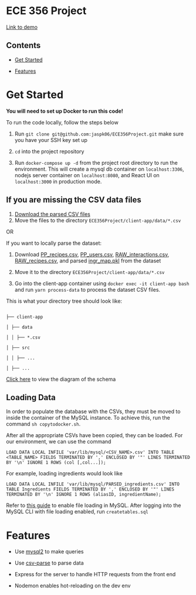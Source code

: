 
# ECE 356 Project
[Link to demo](https://uofwaterloo-my.sharepoint.com/:v:/g/personal/az3khan_uwaterloo_ca/EejngU-01nBBuyp5KAC2kOABgwkM9WrUGySFtfxXXSpEIw?e=O6UPn9)
  

## Contents

-  [Get Started](#get-started)

-  [Features](#features)

  

# Get Started

  

**You will need to set up Docker to run this code!**

  

To run the code locally, follow the steps below

1. Run `git clone git@github.com:jaspk06/ECE356Project.git` make sure you have your SSH key set up

2.  `cd` into the project repository

3. Run `docker-compose up -d` from the project root directory to run the environment. This will create a mysql db container on `localhost:3306`, nodejs server container on `localhost:8080`, and React UI on `localhost:3000` in production mode.

## If you are missing the CSV data files

1. [Download the parsed CSV files](https://drive.google.com/drive/folders/1D_Vd6cjL7tTgIL8spZp-c6kjpFtAEhtG?usp=sharing)
2. Move the files to the directory `ECE356Project/client-app/data/*.csv`

OR

If you want to locally parse the dataset:
1. Download [PP_recipes.csv](https://www.kaggle.com/shuyangli94/food-com-recipes-and-user-interactions?select=PP_recipes.csv), [PP_users.csv](https://www.kaggle.com/shuyangli94/food-com-recipes-and-user-interactions?select=PP_users.csv), [RAW_interactions.csv](https://www.kaggle.com/shuyangli94/food-com-recipes-and-user-interactions?select=RAW_interactions.csv), [RAW_recipes.csv](https://www.kaggle.com/shuyangli94/food-com-recipes-and-user-interactions?select=RAW_recipes.csv), and parsed [ingr_map.pkl](https://www.kaggle.com/shuyangli94/food-com-recipes-and-user-interactions?select=ingr_map.pkl) from the dataset

2. Move it to the directory `ECE356Project/client-app/data/*.csv`
3. Go into the client-app container using `docker exec -it client-app bash` and run `yarn process-data` to process the dataset CSV files.

This is what your directory tree should look like:

```

├── client-app

│ ├── data

│ │ ├── *.csv

│ ├── src

│ │ ├── ...

│ ├── ...

```

[Click here](https://dbdiagram.io/d/61a168448c901501c0d4b260) to view the diagram of the schema

  ## Loading Data
In order to populate the database with the CSVs, they must be moved to inside the container of the MySQL instance. To achieve this, run the command 
`sh copytodocker.sh`.

After all the appropriate CSVs have been copied, they can be loaded. For our environment, we can use the command 

    LOAD DATA LOCAL INFILE 'var/lib/mysql/<CSV_NAME>.csv' INTO TABLE <TABLE_NAME> FIELDS TERMINATED BY ',' ENCLOSED BY '"' LINES TERMINATED BY '\n' IGNORE 1 ROWS (col [,col...]);
For example, loading ingredients would look like

    LOAD DATA LOCAL INFILE 'var/lib/mysql/PARSED_ingredients.csv' INTO TABLE Ingredients FIELDS TERMINATED BY ',' ENCLOSED BY '"' LINES TERMINATED BY '\n' IGNORE 1 ROWS (aliasID, ingredientName);
    
Refer to [this guide](https://stackoverflow.com/a/60717467/13013612) to enable file loading in MySQL. After logging into the MySQL CLI with file loading enabled, run `createtables.sql`

# Features

  

- Use [mysql2](https://github.com/sidorares/node-mysql2) to make queries

- Use [csv-parse](https://github.com/adaltas/node-csv) to parse data

- Express for the server to handle HTTP requests from the front end

- Nodemon enables hot-reloading on the dev env
